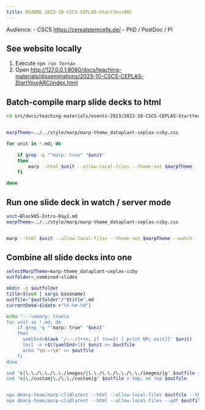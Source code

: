 ```yaml
---
title: README 2023-10-CSCS-CEPLAS-StartYourARC
---
```


Audience:
    - CSCS https://cerealstemcells.de/
    - PhD / PostDoc / PI

## See website locally

1. Execute `npm run fornax`
2. Open http://127.0.0.1:8080/docs/teaching-materials/disseminations/2023-10-CSCS-CEPLAS-StartYourARC/index.html


## Batch-compile marp slide decks to html

```bash
cd src/docs/teaching-materials/events-2023/2023-10-CSCS-CEPLAS-StartYourARC
```

```bash

marpTheme=../../style/marp/marp-theme_dataplant-ceplas-ccby.css

for unit in *.md; do
    
    if grep -q "^marp: true" "$unit"
    then
        marp --html $unit --allow-local-files --theme-set $marpTheme
    fi

done
```


## Run one slide deck in watch / server mode

```bash
unit=Block05-Intro-Day2.md
marpTheme=../../style/marp/marp-theme_dataplant-ceplas-ccby.css


marp --html $unit --allow-local-files --theme-set $marpTheme --watch

```



## Combine all slide decks into one

```zsh
selectMarpTheme=marp-theme_dataplant-ceplas-ccby
outfolder=_combined-slides

mkdir -p $outfolder
title=$(pwd | xargs basename)
outfile="$outfolder"/"$title".md
currentDate=$(date +"%Y-%m-%d")

echo "---\nmarp: true\n
for unit in *.md; do    
    if grep -q "^marp: true" "$unit"
    then
      yamlEnd=$(awk '/---/{++n; if (n==2) { print NR; exit}}' $unit)
      tail -n +$((yamlEnd+1)) $unit >> $outfile
      echo "\n---\n" >> $outfile
    fi
done

sed "s|\.\./\.\./\.\./images/|\.\./\.\./\.\./\.\./images/|g" $outfile > tmp; mv tmp $outfile
sed "s|\./custom|\./\.\./custom|g" $outfile > tmp; mv tmp $outfile


npx @marp-team/marp-cli@latest --html --allow-local-files $outfile --theme-set $marpTheme ../../style/marp/ --
npx @marp-team/marp-cli@latest --html --allow-local-files --pdf $outfile --theme-set $marpTheme ../../style/marp/ --

```